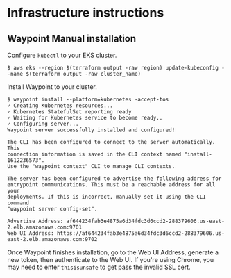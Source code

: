# Infrastructure instructions


<!-- ## Vault Helm installation 

Install the Vault Helm chart before applying this configuration.

Add the Hashicorp Helm repository.

```
$ helm repo add hashicorp https://helm.releases.hashicorp.com
```

Verify you have access to the Vault chart.

```
$ helm search repo hashicorp/vault
```

Vault is running in `dev` mode. In a production setup, you should [initialize and unseal Vault](https://www.vaultproject.io/docs/platform/k8s/helm/run#initialize-and-unseal-vault) now. -->

## Waypoint Manual installation

Configure `kubectl` to your EKS cluster.

```
$ aws eks --region $(terraform output -raw region) update-kubeconfig --name $(terraform output -raw cluster_name)
```

Install Waypoint to your cluster.

```
$ waypoint install --platform=kubernetes -accept-tos
✓ Creating Kubernetes resources...
✓ Kubernetes StatefulSet reporting ready
✓ Waiting for Kubernetes service to become ready..
✓ Configuring server...
Waypoint server successfully installed and configured!

The CLI has been configured to connect to the server automatically. This
connection information is saved in the CLI context named "install-1612236573".
Use the "waypoint context" CLI to manage CLI contexts.

The server has been configured to advertise the following address for
entrypoint communications. This must be a reachable address for all your
deployments. If this is incorrect, manually set it using the CLI command
"waypoint server config-set".

Advertise Address: af644234fab3e4875a6d34fdc3d6ccd2-288379606.us-east-2.elb.amazonaws.com:9701
Web UI Address: https://af644234fab3e4875a6d34fdc3d6ccd2-288379606.us-east-2.elb.amazonaws.com:9702
```

Once Waypoint finishes installation, go to the Web UI Address, generate a new token, then authenticate to the Web UI. If you're using Chrome, you may need to enter `thisisunsafe` to get pass the invalid SSL cert.